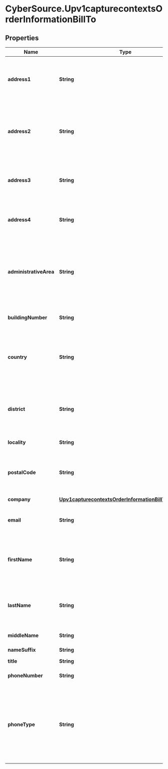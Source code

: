 # CyberSource.Upv1capturecontextsOrderInformationBillTo

## Properties
Name | Type | Description | Notes
------------ | ------------- | ------------- | -------------
**address1** | **String** | Payment card billing street address as it appears on the credit card issuer’s records.  | [optional] 
**address2** | **String** | Used for additional address information. For example: _Attention: Accounts Payable_ Optional field.  | [optional] 
**address3** | **String** | Additional address information (third line of the billing address) | [optional] 
**address4** | **String** | Additional address information (fourth line of the billing address)  | [optional] 
**administrativeArea** | **String** | State or province of the billing address. Use the [State, Province, and Territory Codes for the United States and Canada](https://developer.cybersource.com/library/documentation/sbc/quickref/states_and_provinces.pdf).  | [optional] 
**buildingNumber** | **String** | Building number in the street address.  | [optional] 
**country** | **String** | Payment card billing country. Use the two-character [ISO Standard Country Codes](http://apps.cybersource.com/library/documentation/sbc/quickref/countries_alpha_list.pdf).  | [optional] 
**district** | **String** | Customer’s neighborhood, community, or region (a barrio in Brazil) within the city or municipality  | [optional] 
**locality** | **String** | Payment card billing city.  | [optional] 
**postalCode** | **String** | Postal code for the billing address. The postal code must consist of 5 to 9 digits.  | [optional] 
**company** | [**Upv1capturecontextsOrderInformationBillToCompany**](Upv1capturecontextsOrderInformationBillToCompany.md) |  | [optional] 
**email** | **String** | Customer&#39;s email address, including the full domain name.  | [optional] 
**firstName** | **String** | Customer’s first name. This name must be the same as the name on the card | [optional] 
**lastName** | **String** | Customer’s last name. This name must be the same as the name on the card.  | [optional] 
**middleName** | **String** | Customer’s middle name.  | [optional] 
**nameSuffix** | **String** | Customer’s name suffix.  | [optional] 
**title** | **String** | Title.  | [optional] 
**phoneNumber** | **String** | Customer’s phone number.  | [optional] 
**phoneType** | **String** | Customer&#39;s phone number type.  #### For Payouts: This field may be sent only for FDC Compass.  Possible Values: * day * home * night * work  | [optional] 


